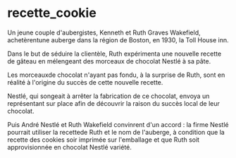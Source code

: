 # recette_cookie
Un jeune couple d'aubergistes, Kenneth et Ruth Graves Wakefield, achetèrentune auberge dans la région de Boston, en 1930, la Toll House inn.

Dans le but de séduire la clientèle, Ruth expérimenta une nouvelle recette de gâteau en mélengeant des morceaux de chocolat Nestlé à sa pâte.

Les morceauxde chocolat n'ayant pas fondu, à la surprise de Ruth, sont en réalité à l'origine du succès de cette nouvelle recette.

Nestlé, qui songeait à arrêter la fabrication de ce chocolat, envoya un représentant sur place afin de découvrir la raison du succès local de leur chocolat.

Puis André Nestlé et Ruth Wakefield convinrent d'un accord : la firme Nestlé pourrait utiliser la recettede Ruth et le nom de l'auberge, à condition que la recette des cookies soir imprimée sur l'emballage et que Ruth soit approvisionnée en chocolat Nestlé variété.